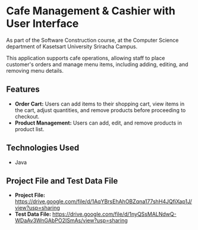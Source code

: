 # Cafe Management & Cashier with User Interface

As part of the Software Construction course, at the Computer Science department of Kasetsart University Sriracha Campus.

This application supports cafe operations, allowing staff to place customer's orders and manage menu items, including adding, editing, and removing menu details.

## Features
* **Order Cart:** Users can add items to their shopping cart, view items in the cart, adjust quantities, and remove products before proceeding to checkout.
* **Product Management:** Users can add, edit, and remove products in product list.

## Technologies Used
- Java

## Project File and Test Data File
* **Project File:** https://drive.google.com/file/d/1AqYBrsEhAhOBZqna177shH4JQfiXap1J/view?usp=sharing
* **Test Data File:** https://drive.google.com/file/d/1nyQSsMALNdwQ-WDaAv3WnGAbPO2ISmAs/view?usp=sharing
 
